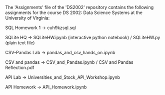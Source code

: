 The 'Assignments' file of the 'DS2002' repository contains the following assignments for the course DS 2002: Data Science Systems at the University of Virginia:
  
  SQL Homework 1 -> cuh9kzsql.sql
  
  SQLite HQ -> SQLiteHW.ipynb (interactive python notebook) / SQLiteHW.py (plain text file)

  CSV-Pandas Lab -> pandas_and_csv_hands_on.ipynb

  CSV and pandas -> CSV_and_Pandas.ipynb / CSV and Pandas Reflection.pdf

  API Lab -> Universities_and_Stock_API_Workshop.ipynb

  API Homework -> API_Homework.ipynb
